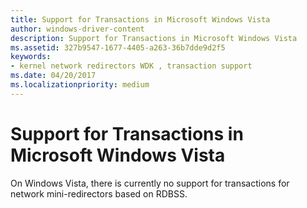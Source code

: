 ```yaml
---
title: Support for Transactions in Microsoft Windows Vista
author: windows-driver-content
description: Support for Transactions in Microsoft Windows Vista
ms.assetid: 327b9547-1677-4405-a263-36b7dde9d2f5
keywords:
- kernel network redirectors WDK , transaction support
ms.date: 04/20/2017
ms.localizationpriority: medium
---
```


# Support for Transactions in Microsoft Windows Vista


On Windows Vista, there is currently no support for transactions for network mini-redirectors based on RDBSS.

 

 




